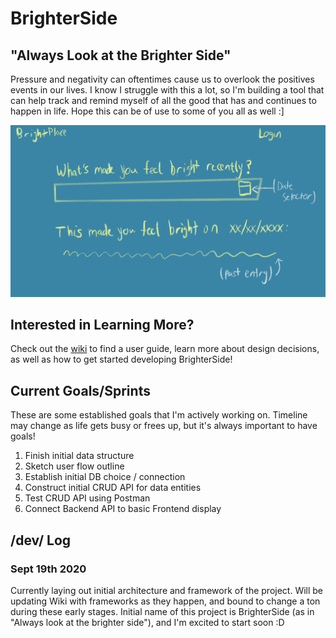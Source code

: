 # BrighterSide

## "Always Look at the Brighter Side"
Pressure and negativity can oftentimes cause us to overlook the positives events in our lives. I know I struggle with this a lot, so I'm building a tool that can help track and remind myself of all the good that has and continues to happen in life. Hope this can be of use to some of you all as well :]

<div align="center">
    <img src="./docs/design-sketches/main_screen_initial_sketch.png"
         alt="Image of Home Screen"/>
         <! -- width="1980" height="1080" border="10" --> 
</div>

## Interested in Learning More?
Check out the [wiki](https://github.com/andrewpollack/brighter-side/wiki) to find a user guide, learn more about design decisions, as well as how to get started developing BrighterSide!

## Current Goals/Sprints
These are some established goals that I'm actively working on. Timeline may change as life gets busy or frees up, but it's always important to have goals!
1. Finish initial data structure
2. Sketch user flow outline
3. Establish initial DB choice / connection
4. Construct initial CRUD API for data entities
5. Test CRUD API using Postman
6. Connect Backend API to basic Frontend display


## /dev/ Log
### Sept 19th 2020

Currently laying out initial architecture and framework of the project. Will be updating Wiki with frameworks as they happen, and bound to change a ton during these early stages. Initial name of this project is BrighterSide (as in "Always look at the brighter side"), and I'm excited to start soon :D
